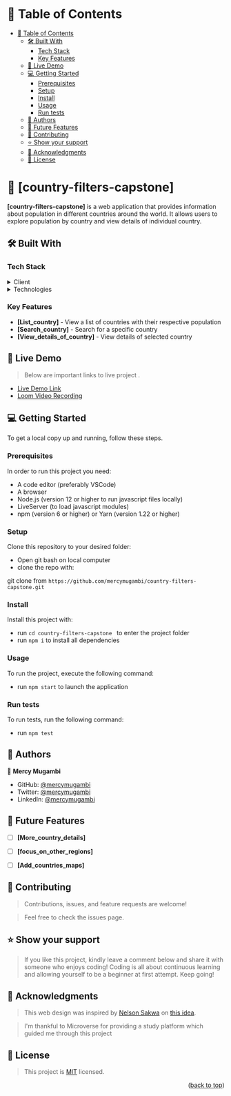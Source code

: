 <!-- TABLE OF CONTENTS -->

# 📗 Table of Contents

- [📗 Table of Contents](#-table-of-contents)
  - [🛠 Built With ](#-built-with-)
    - [Tech Stack ](#tech-stack-)
    - [Key Features ](#key-features-)
  - [🚀 Live Demo ](#-live-demo-)
  - [💻 Getting Started ](#-getting-started-)
    - [Prerequisites](#prerequisites)
    - [Setup](#setup)
    - [Install](#install)
    - [Usage](#usage)
    - [Run tests](#run-tests)
  - [👥 Authors ](#-authors-)
  - [🔭 Future Features ](#-future-features-)
  - [🤝 Contributing ](#-contributing-)
  - [⭐️ Show your support ](#️-show-your-support-)
  - [🙏 Acknowledgments ](#-acknowledgments-)
  - [📝 License ](#-license-)

<!-- PROJECT DESCRIPTION -->

# 📖 [country-filters-capstone] <a name="about-project"></a>

**[country-filters-capstone]** is a web application that provides information about population in different countries around the world. It allows users to explore population by country and view details of individual country.

## 🛠 Built With <a name="built-with"></a>

### Tech Stack <a name="tech-stack"></a>


<details>
  <summary>Client</summary>
   <ul>
    <li><a href="https://developer.mozilla.org/en-US/docs/Web/HTML">HTML</a></li>
    <li><a href="https://developer.mozilla.org/en-US/docs/Web/CSS">CSS</a></li>
    <li><a href="https://developer.mozilla.org/en-US/docs/Web/JavaScript">JavaScript</a></li>    
  </ul>
</details>

<details>
<summary>Technologies</summary>
  <ul>
    <li><a href="https://create-react-app.dev">React</a></li>
    <li><a href="https://redux.js.org/">Redux</a></li>
    <li><a href="https://axios-http.com/">Axios</a></li>    
  </ul>
</details>

<!-- Features -->

### Key Features <a name="key-features"></a>


- **[List_country]** - View a list of countries with their respective population
- **[Search_country]** - Search for a specific country
- **[View_details_of_country]** - View details of selected country

<!-- LIVE DEMO -->

## 🚀 Live Demo <a name="live-demo"></a>
> Below are important links to live project .
- [Live Demo Link](https://population-metrics.onrender.com/)
- [Loom Video Recording](https://www.loom.com/share/370eb6c017b84d708a37fd64fbea7162)


<!-- GETTING STARTED -->

## 💻 Getting Started <a name="getting-started"></a>

To get a local copy up and running, follow these steps.

### Prerequisites

In order to run this project you need:
- A code editor (preferably VSCode)
- A browser
- Node.js (version 12 or higher to run javascript files locally)
- LiveServer (to load javascript modules)
- npm (version 6 or higher) or Yarn (version 1.22 or higher)


### Setup
Clone this repository to your desired folder:

- Open git bash on local computer
- clone the repo with: 

git clone from ```https://github.com/mercymugambi/country-filters-capstone.git```

### Install

Install this project with:

- run ```cd country-filters-capstone ``` to enter the project folder
- run ```npm i``` to install all dependencies



### Usage

To run the project, execute the following command:

- run ```npm start``` to launch the application


### Run tests

To run tests, run the following command:

- run ```npm test```



<!-- AUTHORS -->

## 👥 Authors <a name="authors"></a>

👤 **Mercy Mugambi**

- GitHub: [@mercymugambi](https://github.com/mercymugambi)
- Twitter: [@mercymugambi](https://twitter.com/MercyMugambi15)
- LinkedIn: [@mercymugambi](https://www.linkedin.com/in/mercymugambi/)

<!-- FUTURE FEATURES -->

## 🔭 Future Features <a name="future-features"></a>

- [ ] **[More_country_details]**
- [ ] **[focus_on_other_regions]**
- [ ] **[Add_countries_maps]**


<!-- CONTRIBUTING -->

## 🤝 Contributing <a name="contributing"></a>

> Contributions, issues, and feature requests are welcome!

> Feel free to check the issues page.


<!-- SUPPORT -->

## ⭐️ Show your support <a name="support"></a>

> If you like this project, kindly leave a comment below and share it with someone who enjoys coding! Coding is all about continuous learning and allowing yourself to be a beginner at first attempt. Keep going! 


<!-- ACKNOWLEDGEMENTS -->

## 🙏 Acknowledgments <a name="acknowledgements"></a>

> This web design was inspired by [Nelson Sakwa](https://www.behance.net/sakwadesignstudio)
on [this idea](https://www.behance.net/gallery/31579789/Ballhead-App-(Free-PSDs)).

> I'm thankful to Microverse for providing a study platform which guided me through this project


<!-- LICENSE -->

## 📝 License <a name="license"></a>

> This project is [MIT](./LICENSE) licensed.

<p align="right">(<a href="#readme-top">back to top</a>)</p>
